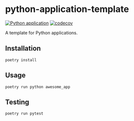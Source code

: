 # python-application-template

[![Python application](https://github.com/Y-oHr-N/python-application-template/actions/workflows/pythonapplication.yaml/badge.svg)](https://github.com/Y-oHr-N/python-application-template/actions/workflows/pythonapplication.yaml)
[![codecov](https://codecov.io/gh/Y-oHr-N/python-application-template/branch/master/graph/badge.svg)](https://codecov.io/gh/Y-oHr-N/python-application-template)

A template for Python applications.

## Installation

```
poetry install
```

## Usage

```
poetry run python awesome_app
```

## Testing

```
poetry run pytest
```
